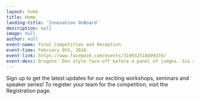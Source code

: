 ```yaml
---
layout: home
title: Home
landing-title: 'Innovation OnBoard'
description: null
image: null
author: null
event-name: Final Competition and Reception
event-time: February 8th, 2018
event-link: https://www.facebook.com/events/319932518499378/
event-desc: Dragons' Den style face-off before a panel of judges. Six come in but only three will be rewarded. To buy tickets click <a href="https://tinyurl.com/yczotwco">here</a> (free for students).
---
```


Sign up to get the latest updates for our exciting workshops, seminars and speaker series! To register your team for the competition, visit the Registration page.